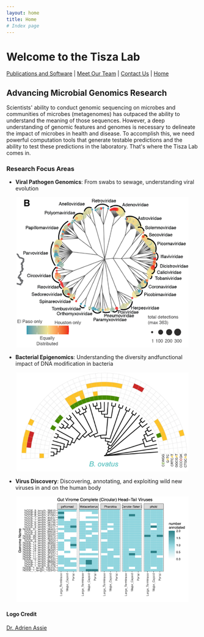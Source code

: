 ```yaml
---
layout: home
title: Home
# Index page
---
```


# Welcome to the Tisza Lab

[Publications and Software](publications.md) | [Meet Our Team](members.md) | [Contact Us](contact.md) | [Home](index.md)

## Advancing Microbial Genomics Research

Scientists' ability to conduct genomic sequencing on microbes and communities of microbes (metagenomes) has outpaced the ability to understand the meaning of those sequences. However, a deep understanding of genomic features and genomes is necessary to delineate the impact of microbes in health and disease. To accomplish this, we need powerful computation tools that generate testable predictions and the ability to test these predictions in the laboratory. That's where the Tisza Lab comes in.

### Research Focus Areas

- **Viral Pathogen Genomics**: From swabs to sewage, understanding viral evolution
<p align="center">
  <img src="assets/images/ww_virome1.png" width="450"  alt="wastewater">
</p>

- **Bacterial Epigenomics**: Understanding the diversity andfunctional impact of DNA modification in bacteria
<p align="center">
  <img src="assets/images/b_ovatus_methyl1.png" width="450"  alt="methyl">
</p>

- **Virus Discovery**: Discovering, annotating, and exploiting wild new viruses in and on the human body
<p align="center">
  <img src="assets/images/cenote1.png" width="450" alt="cenote">
</p>


#### Logo Credit
[Dr. Adrien Assie](https://github.com/aassie)